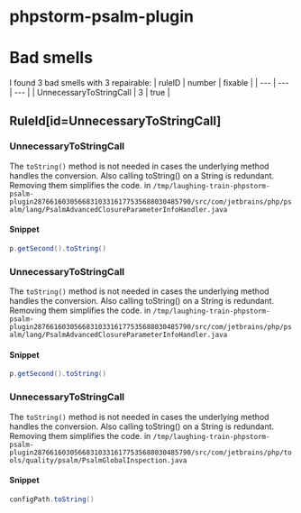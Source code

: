 # phpstorm-psalm-plugin 
 
# Bad smells
I found 3 bad smells with 3 repairable:
| ruleID | number | fixable |
| --- | --- | --- |
| UnnecessaryToStringCall | 3 | true |
## RuleId[id=UnnecessaryToStringCall]
### UnnecessaryToStringCall
The `toString()` method is not needed in cases the underlying method handles the conversion. Also calling toString() on a String is redundant. Removing them simplifies the code.
in `/tmp/laughing-train-phpstorm-psalm-plugin287661603056683103316177535688030485790/src/com/jetbrains/php/psalm/lang/PsalmAdvancedClosureParameterInfoHandler.java`
#### Snippet
```java
p.getSecond().toString()
```

### UnnecessaryToStringCall
The `toString()` method is not needed in cases the underlying method handles the conversion. Also calling toString() on a String is redundant. Removing them simplifies the code.
in `/tmp/laughing-train-phpstorm-psalm-plugin287661603056683103316177535688030485790/src/com/jetbrains/php/psalm/lang/PsalmAdvancedClosureParameterInfoHandler.java`
#### Snippet
```java
p.getSecond().toString()
```

### UnnecessaryToStringCall
The `toString()` method is not needed in cases the underlying method handles the conversion. Also calling toString() on a String is redundant. Removing them simplifies the code.
in `/tmp/laughing-train-phpstorm-psalm-plugin287661603056683103316177535688030485790/src/com/jetbrains/php/tools/quality/psalm/PsalmGlobalInspection.java`
#### Snippet
```java
configPath.toString()
```

